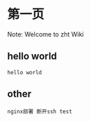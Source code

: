 第一页         
===========

Note: Welcome to zht Wiki


hello world
-----------

```
hello world
```

other
----

```
nginx部署 断开ssh test
```
